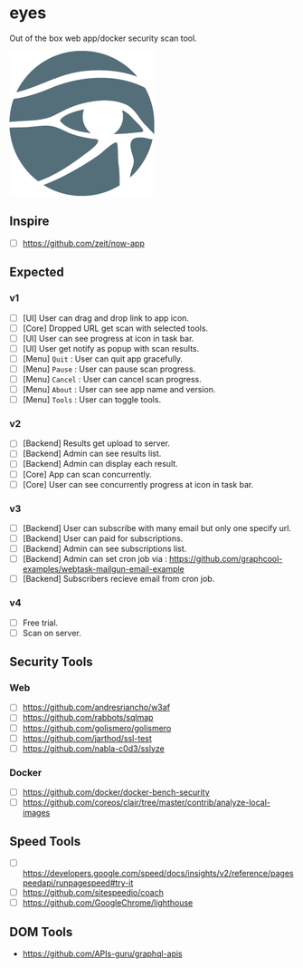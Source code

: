 # eyes
Out of the box web app/docker security scan tool.

![](rabbot-eye-of-re.png)

## Inspire
- [ ] https://github.com/zeit/now-app

## Expected
### v1
- [ ] [UI] User can drag and drop link to app icon.
- [ ] [Core] Dropped URL get scan with selected tools.
- [ ] [UI] User can see progress at icon in task bar.
- [ ] [UI] User get notify as popup with scan results.
- [ ] [Menu] `Quit` : User can quit app gracefully.
- [ ] [Menu] `Pause` : User can pause scan progress.
- [ ] [Menu] `Cancel` : User can cancel scan progress.
- [ ] [Menu] `About` : User can see app name and version.
- [ ] [Menu] `Tools` : User can toggle tools.

### v2
- [ ] [Backend] Results get upload to server.
- [ ] [Backend] Admin can see results list.
- [ ] [Backend] Admin can display each result.
- [ ] [Core] App can scan concurrently.
- [ ] [Core] User can see concurrently progress at icon in task bar.

### v3
- [ ] [Backend] User can subscribe with many email but only one specify url.
- [ ] [Backend] User can paid for subscriptions.
- [ ] [Backend] Admin can see subscriptions list.
- [ ] [Backend] Admin can set cron job via : https://github.com/graphcool-examples/webtask-mailgun-email-example
- [ ] [Backend] Subscribers recieve email from cron job.

### v4
- [ ] Free trial.
- [ ] Scan on server.

## Security Tools
### Web
- [ ] https://github.com/andresriancho/w3af
- [ ] https://github.com/rabbots/sqlmap
- [ ] https://github.com/golismero/golismero
- [ ] https://github.com/jarthod/ssl-test
- [ ] https://github.com/nabla-c0d3/sslyze

### Docker
- [ ] https://github.com/docker/docker-bench-security
- [ ] https://github.com/coreos/clair/tree/master/contrib/analyze-local-images

## Speed Tools
- [ ] https://developers.google.com/speed/docs/insights/v2/reference/pagespeedapi/runpagespeed#try-it
- [ ] https://github.com/sitespeedio/coach
- [ ] https://github.com/GoogleChrome/lighthouse

## DOM Tools
- https://github.com/APIs-guru/graphql-apis

